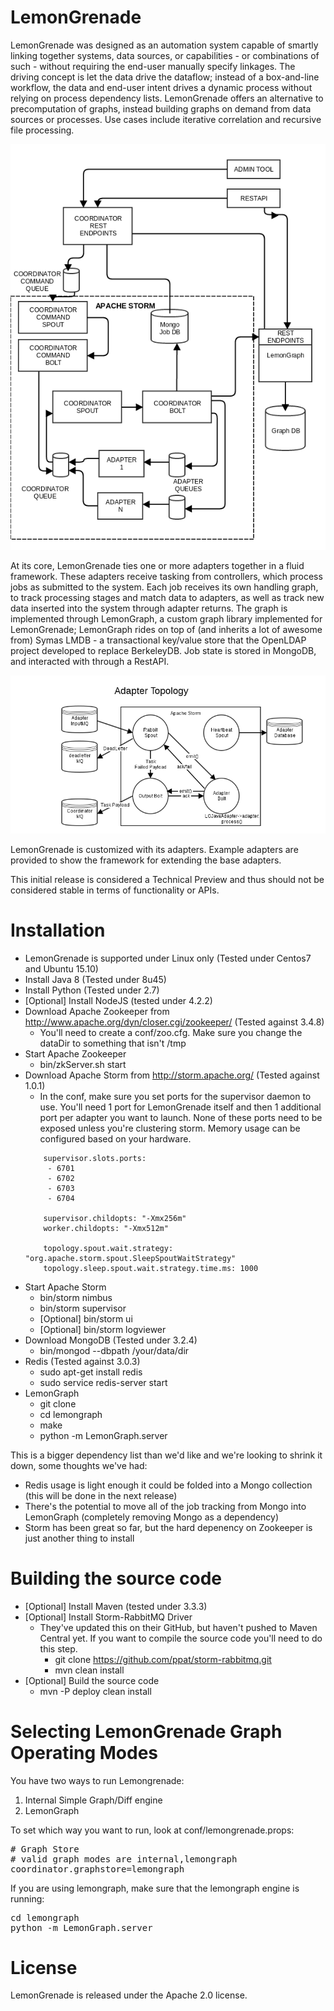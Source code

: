 # LemonGrenade

LemonGrenade was designed as an automation system capable of smartly linking together systems, data sources, or capabilities - or combinations of such - without requiring the end-user manually specify linkages. The driving concept is let the data drive the dataflow; instead of a box-and-line workflow, the data and end-user intent drives a dynamic process without relying on process dependency lists.  LemonGrenade offers an alternative to precomputation of graphs, instead building graphs on demand from data sources or processes.  Use cases include iterative correlation and recursive file processing.

![LG Diagram](docs/lemongrenade-diagram.png)

At its core, LemonGrenade ties one or more adapters together in a fluid framework.  These adapters receive tasking from controllers, which process jobs as submitted to the system.  Each job receives its own handling graph, to track processing stages and match data to adapters, as well as track new data inserted into the system through adapter returns.  The graph is implemented through LemonGraph, a custom graph library implemented for LemonGrenade; LemonGraph rides on top of (and inherits a lot of awesome from) Symas LMDB - a transactional key/value store that the OpenLDAP project developed to replace BerkeleyDB.  Job state is stored in MongoDB, and interacted with through a RestAPI.

![Adapter Diagram](docs/lemongrenade-adapter-topology.png)

LemonGrenade is customized with its adapters.  Example adapters are provided to show the framework for extending the base adapters.

This initial release is considered a Technical Preview and thus should not be considered stable in terms of functionality or APIs. 

# Installation
* LemonGrenade is supported under Linux only (Tested under Centos7 and Ubuntu 15.10)
* Install Java 8 (Tested under 8u45)
* Install Python (Tested under 2.7)
* [Optional] Install NodeJS (tested under 4.2.2)
* Download Apache Zookeeper from http://www.apache.org/dyn/closer.cgi/zookeeper/ (Tested against 3.4.8)
    * You'll need to create a conf/zoo.cfg. Make sure you change the dataDir to something that isn't /tmp
* Start Apache Zookeeper
    * bin/zkServer.sh start
* Download Apache Storm from http://storm.apache.org/ (Tested against 1.0.1)
    * In the conf, make sure you set ports for the supervisor daemon to use. You'll need 1 port for LemonGrenade itself and then 1 additional port per adapter you want to launch. None of these ports need to be exposed unless you're clustering storm. Memory usage can be configured based on your hardware. 
    ```
        supervisor.slots.ports:
         - 6701
         - 6702
         - 6703
         - 6704
        
        supervisor.childopts: "-Xmx256m"
        worker.childopts: "-Xmx512m"
        
        topology.spout.wait.strategy: "org.apache.storm.spout.SleepSpoutWaitStrategy"
        topology.sleep.spout.wait.strategy.time.ms: 1000
    ```
* Start Apache Storm
    * bin/storm nimbus
    * bin/storm supervisor
    * [Optional] bin/storm ui
    * [Optional] bin/storm logviewer
* Download MongoDB (Tested under 3.2.4)
    * bin/mongod --dbpath /your/data/dir
* Redis (Tested against 3.0.3)
    * sudo apt-get install redis
    * sudo service redis-server start
* LemonGraph
    * git clone <URL>
    * cd lemongraph
    * make
    * python -m LemonGraph.server

This is a bigger dependency list than we'd like and we're looking to shrink it down, some thoughts we've had:
 * Redis usage is light enough it could be folded into a Mongo collection (this will be done in the next release)
 * There's the potential to move all of the job tracking from Mongo into LemonGraph (completely removing Mongo as a dependency)
 * Storm has been great so far, but the hard depenency on Zookeeper is just another thing to install
    
# Building the source code
* [Optional] Install Maven (tested under 3.3.3)
* [Optional] Install Storm-RabbitMQ Driver 
    * They've updated this on their GitHub, but haven't pushed to Maven Central yet. If you want to compile the source code you'll need to do this step. 
        * git clone https://github.com/ppat/storm-rabbitmq.git
        * mvn clean install
* [Optional] Build the source code
    * mvn -P deploy clean install

# Selecting LemonGrenade Graph Operating Modes
You have two ways to run Lemongrenade:
<ol>
<li>Internal Simple Graph/Diff engine
<li>LemonGraph
</ol>

To set which way you want to run, look at conf/lemongrenade.props:

<pre>
# Graph Store
# valid graph modes are internal,lemongraph
coordinator.graphstore=lemongraph
</pre>

If you are using lemongraph, make sure that the lemongraph engine is running:

<pre>
cd lemongraph
python -m LemonGraph.server
</pre>

	
# License

LemonGrenade is released under the Apache 2.0 license.
